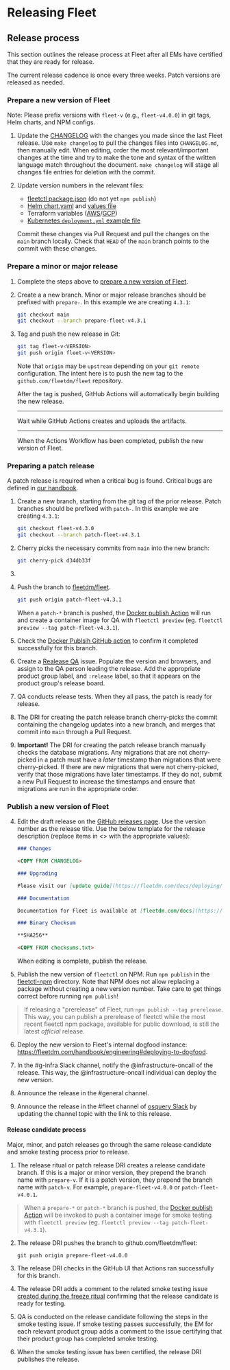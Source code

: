 # Releasing Fleet

## Release process

This section outlines the release process at Fleet after all EMs have certified that they are ready for release. 

The current release cadence is once every three weeks. Patch versions are released as needed.

### Prepare a new version of Fleet

Note: Please prefix versions with `fleet-v` (e.g., `fleet-v4.0.0`) in git tags, Helm charts, and NPM configs.

1. Update the [CHANGELOG](https://github.com/fleetdm/fleet/blob/main/CHANGELOG.md) with the changes you made since the last
   Fleet release. Use `make changelog` to pull the changes files into `CHANGELOG.md`, then manually
   edit. When editing, order the most relevant/important changes at the time and try to make the
   tone and syntax of the written language match throughout the document. `make changelog` will stage all changes
   file entries for deletion with the commit.

2. Update version numbers in the relevant files:

   - [fleetctl package.json](https://github.com/fleetdm/fleet/blob/main/tools/fleetctl-npm/package.json) (do not yet `npm publish`)
   - [Helm chart.yaml](https://github.com/fleetdm/fleet/blob/main/charts/fleet/Chart.yaml) and [values file](https://github.com/fleetdm/fleet/blob/main/charts/fleet/values.yaml)
   - Terraform variables ([AWS](https://github.com/fleetdm/fleet/blob/main/infrastructure/dogfood/terraform/aws/variables.tf)/[GCP](https://github.com/fleetdm/fleet/blob/main/infrastructure/dogfood/terraform/gcp/variables.tf))
   - [Kubernetes `deployment.yml` example file](https://github.com/fleetdm/fleet/blob/main/docs/Deploy/Deploying-Fleet-on-Kubernetes.md)

   Commit these changes via Pull Request and pull the changes on the `main` branch locally. Check that
   `HEAD` of the `main` branch points to the commit with these changes.

### Prepare a minor or major release

1. Complete the steps above to [prepare a new version of Fleet](#prepare-a-new-version-of-fleet).

2. Create a a new branch. Minor or major release branches should be prefixed with `prepare-`. In this example we are creating `4.3.1`:
   ```sh
   git checkout main
   git checkout --branch prepare-fleet-v4.3.1
   ```

3. Tag and push the new release in Git:
   ```sh
   git tag fleet-v<VERSION>
   git push origin fleet-v<VERSION>
   ```

   Note that `origin` may be `upstream` depending on your `git remote` configuration. The intent here
   is to push the new tag to the `github.com/fleetdm/fleet` repository.

   After the tag is pushed, GitHub Actions will automatically begin building the new release.

   ***

   Wait while GitHub Actions creates and uploads the artifacts.

   ***

   When the Actions Workflow has been completed, publish the new version of Fleet.

### Preparing a patch release

A patch release is required when a critical bug is found. Critical bugs are defined in [our handbook](https://fleetdm.com/handbook/quality#critical-bugs).

1. Create a new branch, starting from the git tag of the prior release. Patch branches should be prefixed with `patch-`. In this example we are creating `4.3.1`:
   ```sh
   git checkout fleet-v4.3.0
   git checkout --branch patch-fleet-v4.3.1
   ```

2. Cherry picks the necessary commits from `main` into the new branch:
   ```sh
   git cherry-pick d34db33f
   ```

3. 

3. Push the branch to [fleetdm/fleet](https://github.com/fleetdm/fleet).
   ```sh
   git push origin patch-fleet-v4.3.1
   ```

   When a `patch-*` branch is pushed, the [Docker publish
   Action](https://github.com/fleetdm/fleet/actions/workflows/goreleaser-snapshot-fleet.yaml) will
   run and create a container image for QA with `fleetctl preview` (eg. `fleetctl preview --tag patch-fleet-v4.3.1`).

4. Check the [Docker Publsih GitHub action](https://github.com/fleetdm/fleet/actions/workflows/goreleaser-snapshot-fleet.yaml) to confirm it completed successfully for this branch.

5. Create a [Realease QA](https://github.com/fleetdm/fleet/blob/main/.github/ISSUE_TEMPLATE/smoke-tests.md) issue. Populate the version and browsers, and assign to the QA person leading the release. Add the appropriate product group label, and `:release` label, so that it appears on the product group's release board.

6. QA conducts release tests. When they all pass, the patch is ready for release. 

8. The DRI for creating the patch release branch cherry-picks the commit containing the changelog updates into a new branch, and merges that commit into `main` through a Pull Request.

9. **Important!** The DRI for creating the patch release branch manually checks the database migrations. Any migrations that are not cherry-picked in a patch must have a _later_ timestamp than migrations that were cherry-picked. If there are new migrations that were not cherry-picked, verify that those migrations have later timestamps. If they do not, submit a new Pull Request to increase the timestamps and ensure that migrations are run in the appropriate order.

### Publish a new version of Fleet

4. Edit the draft release on the [GitHub releases page](https://github.com/fleetdm/fleet/releases).
   Use the version number as the release title. Use the below template for the release description
   (replace items in <> with the appropriate values):
   ```md
   ### Changes

   <COPY FROM CHANGELOG>

   ### Upgrading

   Please visit our [update guide](https://fleetdm.com/docs/deploying/upgrading-fleet) for upgrade instructions.

   ### Documentation

   Documentation for Fleet is available at [fleetdm.com/docs](https://fleetdm.com/docs).

   ### Binary Checksum

   **SHA256**

   <COPY FROM checksums.txt>
   ```

   When editing is complete, publish the release.

5. Publish the new version of `fleetctl` on NPM. Run `npm publish` in the
   [fleetctl-npm](https://github.com/fleetdm/fleet/tree/main/tools/fleetctl-npm) directory. Note that NPM does not allow replacing a
   package without creating a new version number. Take care to get things correct before running
   `npm publish`!

> If releasing a "prerelease" of Fleet, run `npm publish --tag prerelease`. This way, you can
> publish a prerelease of fleetctl while the most recent fleetctl npm package, available for public
> download, is still the latest _official_ release.

6. Deploy the new version to Fleet's internal dogfood instance: https://fleetdm.com/handbook/engineering#deploying-to-dogfood.

7. In the #g-infra Slack channel, notify the @infrastructure-oncall of the release. This way, the @infrastructure-oncall individual can deploy the new version.

8. Announce the release in the #general channel. 

9. Announce the release in the #fleet channel of [osquery Slack](https://fleetdm.com/slack) by updating the channel topic with the link to this release. 

#### Release candidate process

Major, minor, and patch releases go through the same release candidate and smoke testing process prior to release. 

1. The release ritual or patch release DRI creates a release candidate branch. If this is a major or minor version, they prepend the branch name with `prepare-v`. If it is a patch version, they prepend the branch name with `patch-v`. For example, `prepare-fleet-v4.0.0` or `patch-fleet-v4.0.1`.

> When a `prepare-*` or `patch-*` branch is pushed, the [Docker publish Action](https://github.com/fleetdm/fleet/actions/workflows/goreleaser-snapshot-fleet.yaml) will be invoked to push a container image for smoke testing with `fleetctl preview` (eg. `fleetctl preview --tag patch-fleet-v4.3.1`).

2. The release DRI pushes the branch to github.com/fleetdm/fleet:
   ```
   git push origin prepare-fleet-v4.0.0
   ```

3. The release DRI checks in the GitHub UI that Actions ran successfully for this branch.

4. The release DRI adds a comment to the related smoke testing issue [created during the freeze ritual](https://fleetdm.com/handbook/engineering#create-release-qa-issue) confirming that the release candidate is ready for testing. 

5. QA is conducted on the release candidate following the steps in the smoke testing issue. If smoke testing passes successfully, the EM for each relevant product group adds a comment to the issue certifying that their product group has completed smoke testing. 

6. When the smoke testing issue has been certified, the release DRI publishes the release. 

<meta name="pageOrderInSection" value="500">
<meta name="description" value="Learn how new versions of Fleet are tested and released.">
